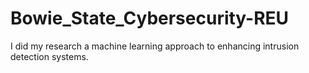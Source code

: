 # Bowie_State_Cybersecurity-REU
I did my research a machine learning approach to enhancing intrusion detection systems.
